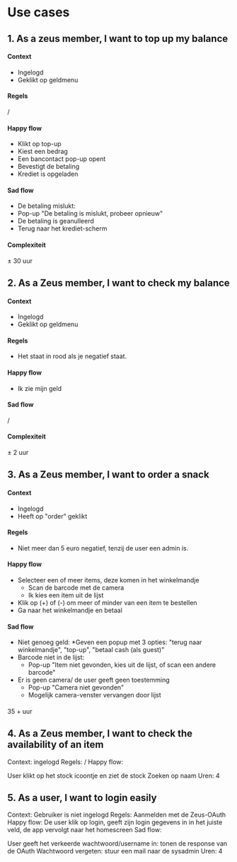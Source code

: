 # Use cases

## 1. As a zeus member, I want to top up my balance

#### Context
* Ingelogd
* Geklikt op geldmenu

#### Regels
/

#### Happy flow
* Klikt op top-up
* Kiest een bedrag
* Een bancontact pop-up opent
* Bevestigt de betaling
* Krediet is opgeladen

#### Sad flow
* De betaling mislukt:
* Pop-up "De betaling is mislukt, probeer opnieuw"
* De betaling is geanulleerd
* Terug naar het krediet-scherm

#### Complexiteit
± 30 uur

## 2. As a Zeus member, I want to check my balance

#### Context
* Ingelogd
* Geklikt op geldmenu

#### Regels
* Het staat in rood als je negatief staat.

#### Happy flow 
* Ik zie mijn geld

#### Sad flow
/

#### Complexiteit
± 2 uur

## 3. As a Zeus member, I want to order a snack

#### Context 
* Ingelogd
* Heeft op "order" geklikt

#### Regels
* Niet meer dan 5 euro negatief, tenzij de user een admin is.

#### Happy flow
* Selecteer een of meer items, deze komen in het winkelmandje
  * Scan de barcode met de camera
  * Ik kies een item uit de lijst
* Klik op (+) of (-) om meer of minder van een item te bestellen
* Ga naar het winkelmandje en betaal

#### Sad flow
* Niet genoeg geld:
  *Geven een popup met 3 opties: "terug naar winkelmandje", "top-up", "betaal cash (als guest)"
* Barcode niet in de lijst:
  * Pop-up "Item niet gevonden, kies uit de lijst, of scan een andere barcode"
* Er is geen camera/ de user geeft geen toestemming
  * Pop-up "Camera niet gevonden"
  * Mogelijk camera-venster vervangen door lijst

####
35 + uur

## 4. As a Zeus member, I want to check the availability of an item
Context: ingelogd
Regels: /
Happy flow:

User klikt op het stock icoontje en ziet de stock
Zoeken op naam
Uren: 4

## 5. As a user, I want to login easily
Context: Gebruiker is niet ingelogd
Regels: Aanmelden met de Zeus-OAuth
Happy flow: De user klik op login, geeft zijn login gegevens in in het juiste veld, de app vervolgt naar het homescreen
Sad flow:

User geeft het verkeerde wachtwoord/username in: tonen de response van de OAuth
Wachtwoord vergeten: stuur een mail naar de sysadmin
Uren: 4
